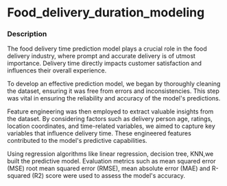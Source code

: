 # Food_delivery_duration_modeling
### Description
The food delivery time prediction model plays a crucial role in the food delivery industry, where prompt and accurate delivery is of utmost importance. Delivery time directly impacts customer satisfaction and influences their overall experience.

To develop an effective prediction model, we began by thoroughly cleaning the dataset, ensuring it was free from errors and inconsistencies. This step was vital in ensuring the reliability and accuracy of the model's predictions.

Feature engineering was then employed to extract valuable insights from the dataset. By considering factors such as delivery person age, ratings, location coordinates, and time-related variables, we aimed to capture key variables that influence delivery time. These engineered features contributed to the model's predictive capabilities.

Using regression algorithms like linear regression, decision tree, KNN,we built the predictive model. Evaluation metrics such as mean squared error (MSE) root mean squared error (RMSE), mean absolute error (MAE) and R-squared (R2) score were used to assess the model's accuracy.
